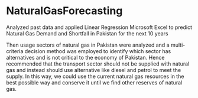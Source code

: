 # NaturalGasForecasting

Analyzed past data and applied Linear Regression Microsoft Excel to predict Natural Gas Demand and Shortfall in Pakistan for the next 10 years 

Then usage sectors of natural gas in Pakistan were analyzed and a multi-criteria decision method was employed to identify which sector has alternatives and 
is not critical to the economy of Pakistan. Hence recommended that the transport sector should not be supplied with natural gas and instead should use alternative
like diesel and petrol to meet the supply. In this way, we could use the current natural gas resources in the best possible way and conserve it
until we find other reserves of natural gas. 


